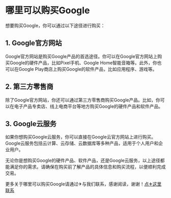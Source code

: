 # 哪里可以购买Google

想要购买Google，你可以通过以下途径进行购买：

## 1. Google官方网站

Google官方网站是购买Google产品的首选途径。你可以在Google官方网站上购买Google的硬件产品，比如Pixel手机、Google Home智能音箱等。此外，你也可以在Google Play商店上购买Google的软件产品，比如应用程序、游戏等。

## 2. 第三方零售商

除了Google官方网站，你还可以通过第三方零售商购买Google产品。比如，你可以在电子产品专卖店、线上电商平台等地方购买Google的硬件产品和软件产品。

## 3. Google云服务

如果你想购买Google云服务，你可以直接在Google云官方网站上进行购买。Google云服务包括云计算、云存储、云数据库等多种产品，适用于个人用户和企业用户。

无论你是想购买Google的硬件产品、软件产品，还是Google云服务，以上途径都能满足你的需求。请确保在购买前了解产品的具体信息和购买流程，以便顺利完成交易。

更多关于哪里可以购买Google请通过✈与我们联系，感谢阅读，谢谢！[点✈这里联系](https://add.k02.cc)